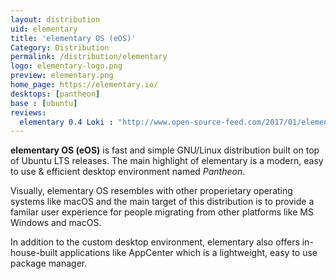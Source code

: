 ```yaml
---
layout: distribution
uid: elementary
title: 'elementary OS (eOS)'
Category: Distribution
permalink: /distribution/elementary
logo: elementary-logo.png
preview: elementary.png
home_page: https://elementary.io/
desktops: [pantheon]
base : [ubuntu]
reviews:
  elementary 0.4 Loki : "http://www.open-source-feed.com/2017/01/elementary-os-looks-cool-but-package.html"
---
```


**elementary OS (eOS)** is fast and simple GNU/Linux distribution built on top of Ubuntu LTS releases. The main highlight of elementary is a modern, easy to use & efficient desktop environment named *Pantheon*.

Visually, elementary OS resembles with other properietary operating systems like macOS and the main 
target of this distribution is to provide a familar user experience for people migrating from other
platforms like MS Windows and macOS.

In addition to the custom desktop environment, elementary also offers in-house-built applications like
AppCenter which is a lightweight, easy to use package manager.